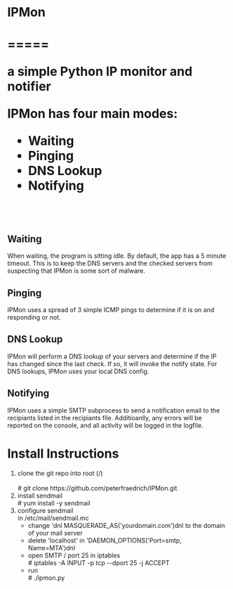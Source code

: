 <h1>IPMon<h1>
=====

a simple Python IP monitor and notifier

<p>IPMon has four main modes:
  <ul><li>Waiting</li>
      <li>Pinging</li>
      <li>DNS Lookup</li>
      <li>Notifying</li></ul></p>
  <br>
  <h2>Waiting</h2>
  <p>When waiting, the program is sitting idle. By default, the app has a 5 minute timeout. This is to keep the DNS servers and the checked servers from suspecting that IPMon is some sort of malware.</p>
  <h2>Pinging</h2>
  <p>IPMon uses a spread of 3 simple ICMP pings to determine if it is on and responding or not.</p>
  <h2>DNS Lookup</h2>
  <p>IPMon will perform a DNS lookup of your servers and determine if the IP has changed since the last check. If so, it will invoke the notify state. For DNS lookups, IPMon uses your local DNS config.</p>
  <h2>Notifying</h2>
  <p>IPMon uses a simple SMTP subprocess to send a notification email to the recipiants listed in the recipiants file. Additioanlly, any errors will be reported on the console, and all activity will be logged in the logfile.</p>

  <h1>Install Instructions</h1>
  <ol><li>clone the git repo into root (/)</li>
  <br># git clone https://github.com/peterfraedrich/IPMon.git
  <li>install sendmail<br># yum install -y sendmail</li>
  <li>configure sendmail<br>in /etc/mail/sendmail.mc
  <ul>  
  <li>change 'dnl MASQUERADE_AS('yourdomain.com')dnl to the domain of your mail server</li>
  <li>delete 'localhost' in 'DAEMON_OPTIONS('Port=smtp, Name=MTA')dnl</li></li>
  <li>open SMTP / port 25 in iptables<br># iptables -A INPUT -p tcp --dport 25 -j ACCEPT</li>
  <li>run<br># ./ipmon.py</li></ol> 
  
